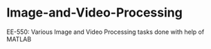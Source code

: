 # Image-and-Video-Processing
EE-550: Various Image and Video Processing tasks done with help of MATLAB

